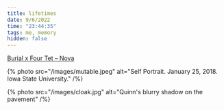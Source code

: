 ```yaml
---
title: lifetimes
date: 9/6/2022
time: "23:44:35"
tags: me, memory
hidden: false
---
```


[Burial x Four Tet – Nova](https://youtu.be/Y0JSeIHz8OQ)

{% photo src="/images/mutable.jpeg" alt="Self Portrait. January 25, 2018. Iowa State University." /%}

{% photo src="/images/cloak.jpg" alt="Quinn's blurry shadow on the pavement" /%}
